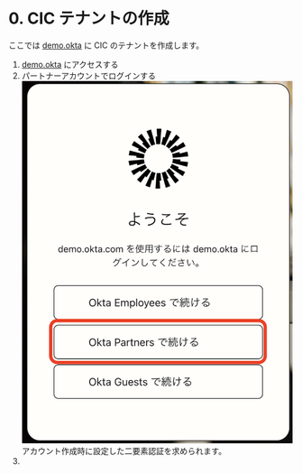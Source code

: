 # 0. CIC テナントの作成

ここでは [demo.okta](https://demo.okta.com) に CIC のテナントを作成します。

1. [demo.okta](https://demo.okta.com) にアクセスする
1. パートナーアカウントでログインする
![](pics/00-01.png)  
アカウント作成時に設定した二要素認証を求められます。
1. 